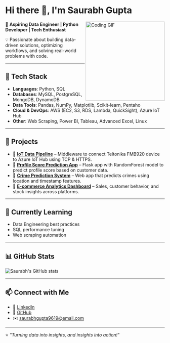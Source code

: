 # Hi there 👋, I'm Saurabh Gupta  

<img align="right" src="https://media.giphy.com/media/qgQUggAC3Pfv687qPC/giphy.gif" width="250" alt="Coding GIF"/>

🚀 **Aspiring Data Engineer | Python Developer | Tech Enthusiast**  

💡 Passionate about building data-driven solutions, optimizing workflows, and solving real-world problems with code.  

---

## 🔧 Tech Stack  
- **Languages**: Python, SQL  
- **Databases**: MySQL, PostgreSQL, MongoDB, DynamoDB  
- **Data Tools**: Pandas, NumPy, Matplotlib, Scikit-learn, Pentaho  
- **Cloud & DevOps**: AWS (EC2, S3, RDS, Lambda, QuickSight), Azure IoT Hub  
- **Other**: Web Scraping, Power BI, Tableau, Advanced Excel, Linux 

---

## 📌 Projects  
- 🔹 **[IoT Data Pipeline](#)** – Middleware to connect Teltonika FMB920 device to Azure IoT Hub using TCP & HTTPS.  
- 🔹 **[Profile Score Prediction App](#)** – Flask app with RandomForest model to predict profile score based on customer data.  
- 🔹 **[Crime Prediction System](#)** – Web app that predicts crimes using location and timestamp features.  
- 🔹 **[E-commerce Analytics Dashboard](#)** – Sales, customer behavior, and stock insights across platforms.  

---

## 🌱 Currently Learning  
- Data Engineering best practices  
- SQL performance tuning  
- Web scraping automation  

---

## 📊 GitHub Stats  
![Saurabh's GitHub stats](https://github-readme-stats.vercel.app/api?username=YOUR_GITHUB_USERNAME&show_icons=true&theme=tokyonight)  

---

## 📫 Connect with Me  
- 💼 [LinkedIn](www.linkedin.com/in/saurabh-gupta-66302b241)  
- 🐙 [GitHub](#)  
- ✉️ saurabhgupta9619@email.com  

---

⭐️ *"Turning data into insights, and insights into action!"*  
